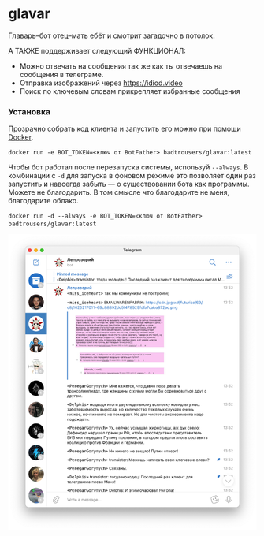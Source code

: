 # glavar
Главарь–бот отец–мать ебёт и смотрит загадочно в потолок.

А ТАКЖЕ поддерживает следующий ФУНКЦИОНАЛ:

- Можно отвечать на сообщения так же как ты отвечаешь на сообщения в телеграме.
- Отправка изображений через https://idiod.video
- Поиск по ключевым словам прикрепляет избранные сообщения

### Установка
Прозрачно собрать код клиента и запустить его можно при помощи [Docker](https://www.docker.com/).
```
docker run -e BOT_TOKEN=<ключ от BotFather> badtrousers/glavar:latest
```

Чтобы бот работал после перезапуска системы, используй `--always`. В комбинации с `-d` для запуска в фоновом режиме это позволяет один раз запустить и навсегда забыть — о существовании бота как программы. Можете не благодарить. В том смысле что благодарите не меня, благодарите облако.

```
docker run -d --always -e BOT_TOKEN=<ключ от BotFather> badtrousers/glavar:latest
```

![](sample.png)
